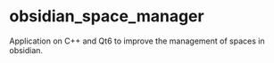 # obsidian_space_manager
Application on C++ and Qt6 to improve the management of spaces in obsidian.
